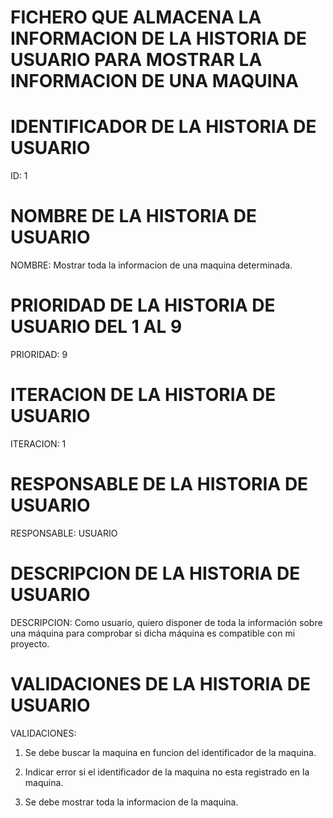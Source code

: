 # FICHERO QUE ALMACENA LA INFORMACION DE LA HISTORIA DE USUARIO PARA MOSTRAR LA INFORMACION DE UNA MAQUINA

# IDENTIFICADOR DE LA HISTORIA DE USUARIO

ID: 1

# NOMBRE DE LA HISTORIA DE USUARIO

NOMBRE: Mostrar toda la informacion de una maquina determinada.

# PRIORIDAD DE LA HISTORIA DE USUARIO DEL 1 AL 9

PRIORIDAD: 9

# ITERACION DE LA HISTORIA DE USUARIO

ITERACION: 1

# RESPONSABLE DE LA HISTORIA DE USUARIO

RESPONSABLE: USUARIO

# DESCRIPCION DE LA HISTORIA DE USUARIO

DESCRIPCION: Como usuario, quiero disponer de toda la información sobre una máquina para comprobar si dicha máquina es compatible con mi proyecto.

# VALIDACIONES DE LA HISTORIA DE USUARIO

VALIDACIONES:

1) Se debe buscar la maquina en funcion del identificador de la maquina.

2) Indicar error si el identificador de la maquina no esta registrado en la maquina.

3) Se debe mostrar toda la informacion de la maquina.
